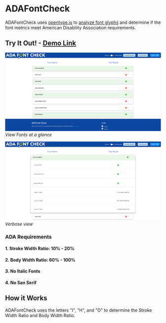 # ADAFontCheck
ADAFontCheck uses [opentype.js](opentype.js.org) to [analyze font glyphs](opentype.js.org/glyph-inspector.html) and determine if the font metrics meet American Disability Association requirements.

## Try It Out! - [Demo Link](https://invariabl.github.io/ADAFontCheck/)

![](media/overview.png)
*View Fonts at a glance*

![](media/verbose.png)
*Verbose view*

### ADA Requirements
#### 1. Stroke Width Ratio: **10% - 20%**
#### 2. Body Width Ratio: **60% - 100%**
#### 3. No Italic Fonts
#### 4. No San Serif

## How it Works
ADAFontCheck uses the letters "I", "H", and "O" to determine the Stroke Width Ratio and Body Width Ratio.
